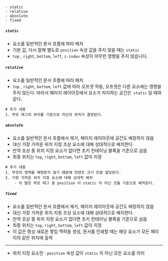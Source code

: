 
```
- static
- relative
- absolute
- fixed
```


##### `static`

- 요소를 일반적인 문서 흐름에 따라 배치
- 기본 값, 다시 말해 별도로 `position` 속성 값을 주지 않을 때는 `static`
-  `top` , `right`, `bottom`, `left`, `z-index` 속성이 아무런 영향을 주지 않습니다.

##### `relative`

- 요소를 일반적인 문서 흐름에 따라 배치
- `top` , `right`, `bottom`, `left` 값에 따라 오프셋 적용, 오프셋은 다른 요소에는 영향을 주지 않는다. 따라서 페이지 레이아웃에서 요소가 차지하는 공간은` static` 일 때와 같다.

```
# 추가 내용
1. 부모 태그의 위치를 기준으로 자신의 위치가 결정된다.
```

##### `absolute`
- 요소를 일반적인 문서 흐름에서 제거, 페이지 레이아웃에 공간도 배정하지 않음 
- 대신 가장 가까운 위치 지정 조상 요소에 대해 상대적으로 배치한다.
- 만약 조상 중 위치 지정 요소가 없다면 초키 컨테이닝 블록을 기준으로 삼음
- 최종 위치는 `top`, `right`, `bottom`, `left` 값이 지정

```
# 추가 내용
1. 부모의 영역을 배정받지 않기 떄문에 컨텐츠 크기 만큼 할당된다.
2. 가장 가까운 위치 지정 요소에 대해 상대적 배치
	- 이 말은 부모 태그 중 position 이 static 이 아닌 것을 기준으로 배치된다.
```

##### `fixed`

- 요소를 일반적인 문서 흐름에서 제거, 페이지 레이아웃에 공간도 배정하지 않음
- 대신 가장 가까운 위치 지정 조상 요소에 대해 상대적으로 배치한다.
- 만약 조상 중 위치 지정 요소가 없다면 초키 컨테이닝 블록을 기준으로 삼음
- 최종 위치는 `top`, `right`, `bottom`, `left` 값이 지정
- 이 값은 항상 새로운 쌓임 맥락을 생성, 문서를 인쇄할 때는 해당 요소가 모든 페이지의 같은 위치에 출력


---
- 위치 지정 요소란 : `position` 속성 값이 `static` 이 아닌 모든 요소를 의미